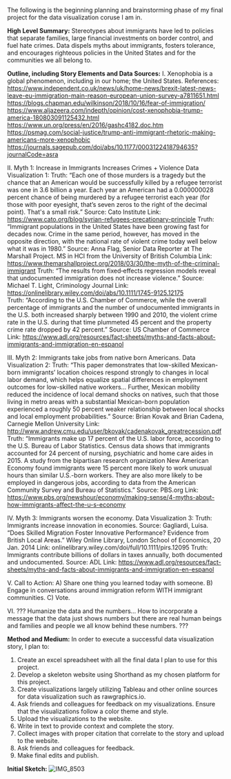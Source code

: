 The following is the beginning planning and brainstorming phase of my final project for the data visualization coruse I am in. 

**High Level Summary:** 
Stereotypes about immigrants have led to policies that separate families, large financial investments on border control, and fuel hate crimes. Data dispels myths about immigrants, fosters tolerance, and encourages righteous policies in the United States and for the communities we all belong to.   

**Outline, including Story Elements and Data Sources:**
I. Xenophobia is a global phenomenon, including in our home; the United States. 
  References:
  https://www.independent.co.uk/news/uk/home-news/brexit-latest-news-leave-eu-immigration-main-reason-european-union-survey-a7811651.html
  https://blogs.chapman.edu/wilkinson/2018/10/16/fear-of-immigration/
  https://www.aljazeera.com/indepth/opinion/cost-xenophobia-trump-america-180803091125432.html
  https://www.un.org/press/en/2016/gashc4182.doc.htm
  https://psmag.com/social-justice/trump-anti-immigrant-rhetoric-making-americans-more-xenophobic
  https://journals.sagepub.com/doi/abs/10.1177/0003122418794635?journalCode=asra

II. Myth 1: Increase in Immigrants Increases Crimes + Violence
  Data Visualization 1: 
  Truth: “Each one of those murders is a tragedy but the chance that an American would be successfully killed by a refugee terrorist was one in 3.6 billion a year. Each year an American had a 0.000000028 percent chance of being murdered by a refugee terrorist each year (for those with poor eyesight, that’s seven zeros to the right of the decimal point). That's a small risk.”
    Source: Cato Institute
    Link: https://www.cato.org/blog/syrian-refugees-precationary-principle
  Truth: “Immigrant populations in the United States have been growing fast for decades now. Crime in the same period, however, has moved in the opposite direction, with the national rate of violent crime today well below what it was in 1980.”
    Source: Anna Flag, Senior Data Reporter at The Marshall Project. MS in HCI from the University of British Columbia 
    Link: https://www.themarshallproject.org/2018/03/30/the-myth-of-the-criminal-immigrant
  Truth: “The results from fixed‐effects regression models reveal that undocumented immigration does not increase violence.”
    Source: Michael T. Light, Criminology Journal 
    Link: https://onlinelibrary.wiley.com/doi/abs/10.1111/1745-9125.12175  
  Truth: “According to the U.S. Chamber of Commerce, while the overall percentage of immigrants and the number of undocumented immigrants in the U.S. both increased sharply between 1990 and 2010, the violent crime rate in the U.S. during that time plummeted 45 percent and the property crime rate dropped by 42 percent.”
    Source: US Chamber of Commerce
    Link: https://www.adl.org/resources/fact-sheets/myths-and-facts-about-immigrants-and-immigration-en-espanol

III. Myth 2: Immigrants take jobs from native born Americans.
  Data Visualization 2: 
  Truth: “This paper demonstrates that low-skilled Mexican-born immigrants’ location choices respond strongly to changes in local labor demand, which helps equalize spatial differences in employment outcomes for low-skilled native workers… Further, Mexican mobility reduced the incidence of local demand shocks on natives, such that those living in metro areas with a substantial Mexican-born population experienced a roughly 50 percent weaker relationship between local shocks and local employment probabilities.” 
    Source: Brian Kovak and Brian Cadena, Carnegie Mellon University
    Link: http://www.andrew.cmu.edu/user/bkovak/cadenakovak_greatrecession.pdf
  Truth: “Immigrants make up 17 percent of the U.S. labor force, according to the U.S. Bureau of Labor Statistics. Census data shows that immigrants accounted for 24 percent of nursing, psychiatric and home care aides in 2015. A study from the bipartisan research organization New American Economy found immigrants were 15 percent more likely to work unusual hours than similar U.S.-born workers. They are also more likely to be employed in dangerous jobs, according to data from the American Community Survey and Bureau of Statistics.”
    Source: PBS.org 
    Link: https://www.pbs.org/newshour/economy/making-sense/4-myths-about-how-immigrants-affect-the-u-s-economy

IV. Myth 3: Immigrants worsen the economy. 
  Data Visualization 3:
  Truth: Immigrants increase innovation in economies. 
    Source: Gagliardi, Luisa. “Does Skilled Migration Foster Innovative Performance? Evidence from British Local Areas.” Wiley Online Library, London School of Economics, 20 Jan. 2014
    Link: onlinelibrary.wiley.com/doi/full/10.1111/pirs.12095
  Truth: Immigrants contribute billions of dollars in taxes annually, both documented and undocumented. 
    Source: ADL
    Link: https://www.adl.org/resources/fact-sheets/myths-and-facts-about-immigrants-and-immigration-en-espanol 

V. Call to Action: 
A) Share one thing you learned today with someone. 
B) Engage in conversations around immigration reform WITH immigrant communities.
C) Vote. 

VI. ??? Humanize the data and the numbers… How to incorporate a message that the data just shows numbers but there are real human beings and families and people we all know behind these numbers. ???


**Method and Medium:**
In order to execute a successful data visualization story, I plan to:
  1. Create an excel spreadsheet with all the final data I plan to use for this project. 
  2. Develop a skeleton website using Shorthand as my chosen platform for this project.
  3. Create visualizations largely utilizing Tableau and other online sources for data visualization such as rawgraphics.io. 
  4. Ask friends and colleagues for feedback on my visualizations. Ensure that the visualizations follow a color theme and style. 
  5. Upload the visualizations to the website. 
  6. Write in text to provide context and complete the story. 
  7. Collect images with proper citation that correlate to the story and upload to the website.  
  8. Ask friends and colleagues for feedback. 
  9. Make final edits and publish. 
  
**Initial Sketch:**
![IMG_8503](https://user-images.githubusercontent.com/54717708/69021098-b0841280-0984-11ea-9e79-a4159b59eeb6.jpg)

